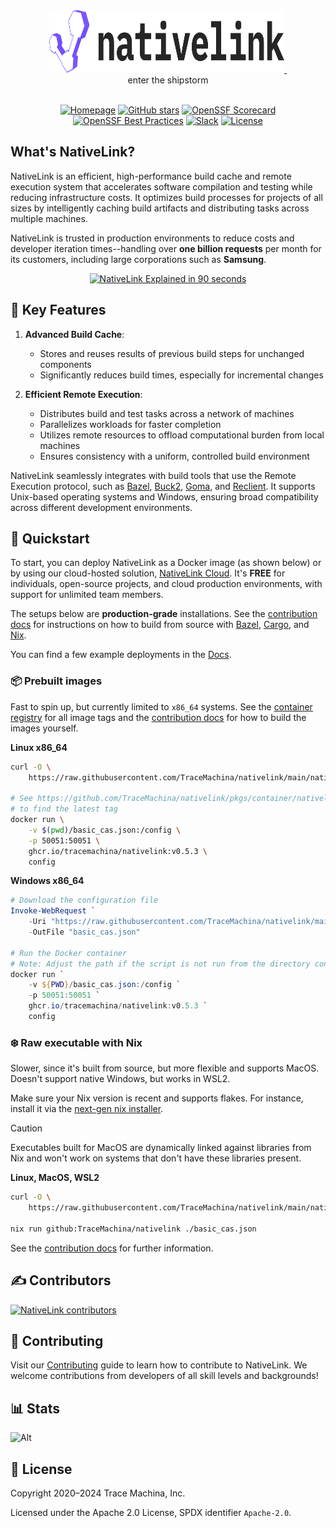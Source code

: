 <div id="logo" align="center">
  <a href="https://www.nativelink.com">
    <picture>
      <source media="(prefers-color-scheme: dark)" srcset="web/platform/src/assets/logo-dark.svg" />
      <source media="(prefers-color-scheme: light)" srcset="web/platform/src/assets/logo-light.svg" />
      <img alt="NativeLink" src="web/platform/src/assets/logo-light.svg" width="376" height="100" />
    </picture>
  </a>
  <!-- Matomo Image Tracker-->
  <img referrerpolicy="no-referrer-when-downgrade" src="https://nativelink.matomo.cloud/matomo.php?idsite=2&amp;rec=1&amp;action_name=Readme.md" style="border:0" alt="" />
  <!-- End Matomo -->
  <br />
</div>

<div id="description" align="center">
  enter the shipstorm
</div>

<br />


<div id="badges" align="center">

  [![Homepage](https://img.shields.io/badge/Homepage-8A2BE2)](https://nativelink.com)
  [![GitHub stars](https://img.shields.io/github/stars/tracemachina/nativelink?style=social)](https://github.com/TraceMachina/nativelink)
  [![OpenSSF Scorecard](https://api.securityscorecards.dev/projects/github.com/TraceMachina/nativelink/badge)](https://securityscorecards.dev/viewer/?uri=github.com/TraceMachina/nativelink)
  [![OpenSSF Best Practices](https://www.bestpractices.dev/projects/8050/badge)](https://www.bestpractices.dev/projects/8050)
  [![Slack](https://img.shields.io/badge/slack--channel-blue?logo=slack)](https://nativelink.slack.com/join/shared_invite/zt-281qk1ho0-krT7HfTUIYfQMdwflRuq7A#/shared-invite/email)
  [![License](https://img.shields.io/badge/License-Apache_2.0-blue.svg)](https://opensource.org/licenses/Apache-2.0)
</div>

## What's NativeLink?

NativeLink is an efficient, high-performance build cache and remote execution system that accelerates software compilation and testing while reducing infrastructure costs. It optimizes build processes for projects of all sizes by intelligently caching build artifacts and distributing tasks across multiple machines.

NativeLink is trusted in production environments to reduce costs and developer iteration times--handling over **one billion requests** per month for its customers, including large corporations such as **Samsung**.

<p align="center">
  <a href="https://www.youtube.com/watch?v=WLpqFuyLMUQ">
      <img src="https://trace-github-resources.s3.us-east-2.amazonaws.com/harper-90-thumbnail.webp" alt="NativeLink Explained in 90 seconds" loading="lazy" width="480" />
  </a>
</p>

## 🔑 Key Features

1. **Advanced Build Cache**:
   - Stores and reuses results of previous build steps for unchanged components
   - Significantly reduces build times, especially for incremental changes

2. **Efficient Remote Execution**:
   - Distributes build and test tasks across a network of machines
   - Parallelizes workloads for faster completion
   - Utilizes remote resources to offload computational burden from local machines
   - Ensures consistency with a uniform, controlled build environment

NativeLink seamlessly integrates with build tools that use the Remote Execution protocol, such as [Bazel](https://bazel.build), [Buck2](https://buck2.build), [Goma](https://chromium.googlesource.com/infra/goma/client/), and [Reclient](https://github.com/bazelbuild/reclient). It supports Unix-based operating systems and Windows, ensuring broad compatibility across different development environments.

## 🚀 Quickstart

To start, you can deploy NativeLink as a Docker image (as shown below) or by using our cloud-hosted solution, [NativeLink Cloud](https://app.nativelink.com). It's **FREE** for individuals, open-source projects, and cloud production environments, with support for unlimited team members.

The setups below are **production-grade** installations. See the [contribution docs](https://nativelink.com/docs/contribute/nix/) for instructions on how to build from source with [Bazel](https://nativelink.com/docs/contribute/bazel/), [Cargo](https://nativelink.com/docs/contribute/cargo/), and [Nix](https://nativelink.com/docs/contribute/nix/).

You can find a few example deployments in the [Docs](https://nativelink.com/docs/deployment-examples/kubernetes).

### 📦 Prebuilt images

Fast to spin up, but currently limited to `x86_64` systems. See the [container
registry](https://github.com/TraceMachina/nativelink/pkgs/container/nativelink)
for all image tags and the [contribution docs](https://nativelink.com/docs/contribute/nix)
for how to build the images yourself.

**Linux x86_64**

```bash
curl -O \
    https://raw.githubusercontent.com/TraceMachina/nativelink/main/nativelink-config/examples/basic_cas.json

# See https://github.com/TraceMachina/nativelink/pkgs/container/nativelink
# to find the latest tag
docker run \
    -v $(pwd)/basic_cas.json:/config \
    -p 50051:50051 \
    ghcr.io/tracemachina/nativelink:v0.5.3 \
    config
```

**Windows x86_64**

```powershell
# Download the configuration file
Invoke-WebRequest `
    -Uri "https://raw.githubusercontent.com/TraceMachina/nativelink/main/nativelink-config/examples/basic_cas.json" `
    -OutFile "basic_cas.json"

# Run the Docker container
# Note: Adjust the path if the script is not run from the directory containing basic_cas.json
docker run `
    -v ${PWD}/basic_cas.json:/config `
    -p 50051:50051 `
    ghcr.io/tracemachina/nativelink:v0.5.3 `
    config
```

### ❄️ Raw executable with Nix

Slower, since it's built from source, but more flexible and supports MacOS.
Doesn't support native Windows, but works in WSL2.

Make sure your Nix version is recent and supports flakes. For instance, install
it via the [next-gen nix installer](https://github.com/NixOS/experimental-nix-installer).

> [!CAUTION]
> Executables built for MacOS are dynamically linked against libraries from Nix
> and won't work on systems that don't have these libraries present.

**Linux, MacOS, WSL2**

```bash
curl -O \
    https://raw.githubusercontent.com/TraceMachina/nativelink/main/nativelink-config/examples/basic_cas.json

nix run github:TraceMachina/nativelink ./basic_cas.json
```

See the [contribution docs](https://nativelink.com/docs/contribute/nix) for further information.

## ✍️ Contributors

<a href="https://github.com/tracemachina/nativelink/graphs/contributors" aria-label="View contributors of the NativeLink project on GitHub">
  <img src="https://contrib.rocks/image?repo=tracemachina/nativelink" alt="NativeLink contributors" loading="lazy" />
</a>

## 🤝 Contributing

Visit our [Contributing](https://github.com/tracemachina/nativelink/blob/main/CONTRIBUTING.md) guide to learn how to contribute to NativeLink. We welcome contributions from developers of all skill levels and backgrounds!

## 📊 Stats

![Alt](https://repobeats.axiom.co/api/embed/d8bfc6d283632c060beaab1e69494c2f7774a548.svg "Repobeats analytics image")

## 📜 License

Copyright 2020–2024 Trace Machina, Inc.

Licensed under the Apache 2.0 License, SPDX identifier `Apache-2.0`.
